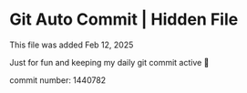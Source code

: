 # Git Auto Commit | Hidden File

This file was added Feb 12, 2025

Just for fun and keeping my daily git commit active 🤪

commit number: 1440782
